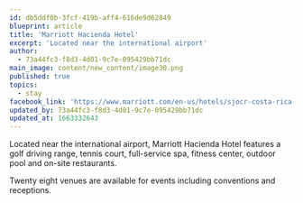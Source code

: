 ```yaml
---
id: db5ddf0b-3fcf-419b-aff4-616de9d62849
blueprint: article
title: 'Marriott Hacienda Hotel'
excerpt: 'Located near the international airport'
author:
  - 73a44fc3-f8d3-4d01-9c7e-095429bb71dc
main_image: content/new_content/image30.png
published: true
topics:
  - stay
facebook_link: 'https://www.marriott.com/en-us/hotels/sjocr-costa-rica-marriott-hotel-hacienda-belen/overview/?scid=f2ae0541-1279-4f24-b197-a979c79310b0'
updated_by: 73a44fc3-f8d3-4d01-9c7e-095429bb71dc
updated_at: 1663332643
---
```

Located near the international airport, Marriott Hacienda Hotel features a golf driving range, tennis court, full-service spa, fitness center, outdoor pool and on-site restaurants. 

Twenty eight venues are available for events including conventions and receptions.